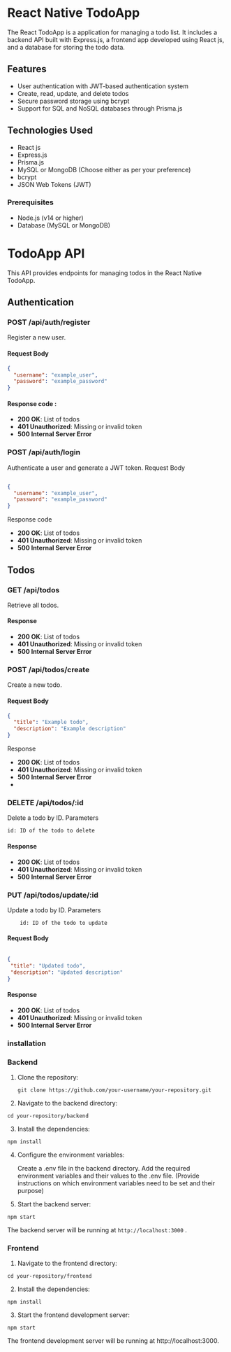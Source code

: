 # React Native TodoApp

The React  TodoApp is a  application for managing a todo list. It includes a backend API built with Express.js, a frontend app developed using React js, and a database for storing the todo data.

## Features

- User authentication with JWT-based authentication system
- Create, read, update, and delete todos
- Secure password storage using bcrypt
- Support for SQL and NoSQL databases through Prisma.js

## Technologies Used

- React js
- Express.js
- Prisma.js
- MySQL or MongoDB (Choose either as per your preference)
- bcrypt
- JSON Web Tokens (JWT)

### Prerequisites

- Node.js (v14 or higher)
- Database (MySQL or MongoDB)

#  TodoApp API

This API provides endpoints for managing todos in the React Native TodoApp.

## Authentication

### POST /api/auth/register

Register a new user.

#### Request Body

  ```json
  {
    "username": "example_user",
    "password": "example_password"
  }
  ```
#### Response code : 

- **200 OK**: List of todos
- **401 Unauthorized**: Missing or invalid token
- **500 Internal Server Error**

###  POST /api/auth/login

Authenticate a user and generate a JWT token.
Request Body

  ```json

  {
    "username": "example_user",
    "password": "example_password"
  }
  ```
Response code

- **200 OK**: List of todos
- **401 Unauthorized**: Missing or invalid token
- **500 Internal Server Error**

## Todos

### GET /api/todos

Retrieve all todos.

#### Response

- **200 OK**: List of todos
- **401 Unauthorized**: Missing or invalid token
- **500 Internal Server Error**

### POST /api/todos/create

Create a new todo.

#### Request Body

  ```json
  {
    "title": "Example todo",
    "description": "Example description"
  }
  ```
Response

   
- **200 OK**: List of todos
- **401 Unauthorized**: Missing or invalid token
- **500 Internal Server Error**
- 
### DELETE /api/todos/:id

Delete a todo by ID.
Parameters

    id: ID of the todo to delete

#### Response

- **200 OK**: List of todos
- **401 Unauthorized**: Missing or invalid token
- **500 Internal Server Error**


### PUT /api/todos/update/:id

Update a todo by ID.
Parameters
  ```
      id: ID of the todo to update
  ```
  #### Request Body

   ```json

  {
    "title": "Updated todo",
    "description": "Updated description"
  }
  ```
#### Response


- **200 OK**: List of todos
- **401 Unauthorized**: Missing or invalid token
- **500 Internal Server Error**


### installation 

### Backend

1. Clone the repository:

   ```
   git clone https://github.com/your-username/your-repository.git
   ```
2. Navigate to the backend directory:
  ```
  cd your-repository/backend
  ```
3. Install the dependencies:

  ```
  npm install
  ```
4. Configure the environment variables:

    Create a .env file in the backend directory.
    Add the required environment variables and their values to the .env file. (Provide instructions on which environment variables need to be set and their purpose)

5. Start the backend server:

  ```
  npm start
  ```
The backend server will be running at `http://localhost:3000` .



### Frontend

1. Navigate to the frontend directory:
```
cd your-repository/frontend
```
2. Install the dependencies:
```
npm install
```
3. Start the frontend development server:


```
npm start
```

The frontend development server will be running at http://localhost:3000.

